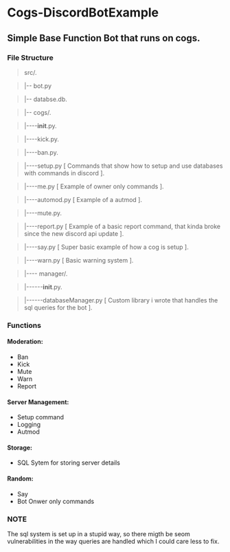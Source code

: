 # Cogs-DiscordBotExample
## Simple Base Function Bot that runs on cogs.

### File Structure
> src/.

> |-- bot.py

> |-- databse.db.

> |-- cogs/.

> |----__init__.py.

> |----kick.py.

> |----ban.py.

> |----setup.py [ Commands that show how to setup and use databases with commands in discord ].

> |----me.py [ Example of owner only commands ].

> |----automod.py [ Example of a autmod ].

> |----mute.py.

> |----report.py [ Example of a basic report command, that kinda broke since the new discord api update ].

> |----say.py [ Super basic example of how a cog is setup ].

> |----warn.py [ Basic warning system ].

> |---- manager/.

> |------__init__.py.

> |------databaseManager.py [ Custom library i wrote that handles the sql queries for the bot ].


### Functions

#### Moderation:
- Ban
- Kick
- Mute
- Warn
- Report

#### Server Management:
- Setup command
- Logging
- Autmod

#### Storage:
- SQL Sytem for storing server details

#### Random:
- Say
- Bot Onwer only commands

### NOTE
The sql system is set up in a stupid way, so there migth be seom vulnerabilities in the way queries are handled which I could care less to fix.

